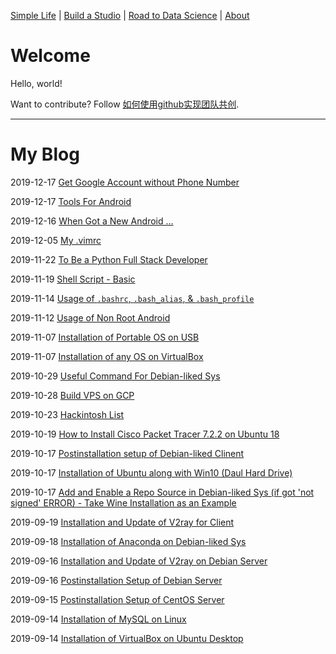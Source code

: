 
[Simple Life](https://tane-rs.github.io/simple-life/) |
[Build a Studio](https://tane-rs.github.io/build-a-studio/) |
[Road to Data Science](https://tane-rs.github.io/road-to-data-science/) |
[About](about.md)

# Welcome
Hello, world!

Want to contribute? Follow [如何使用github实现团队共创](https://www.jianshu.com/p/ab7c81414277).


---

# My Blog

2019-12-17 [Get Google Account without Phone Number](_posts/2019-12-17-01.md)

2019-12-17 [Tools For Android](_posts/2019-12-17-00.md)

2019-12-16 [When Got a New Android ...](_posts/2019-12-16-00.md)

2019-12-05 [My .vimrc](_posts/2019-12-05-00.md)

2019-11-22 [To Be a Python Full Stack Developer](_posts/2019-11-22-00.md)

2019-11-19 [Shell Script - Basic](_posts/2019-11-19-01.md)

2019-11-14 [Usage of `.bashrc`, `.bash_alias`, & `.bash_profile`](_posts/2019-11-14-00.md)

2019-11-12 [Usage of Non Root Android](_posts/2019-11-12-01.md)

2019-11-07 [Installation of Portable OS on USB](_posts/2019-11-07-01.md)

2019-11-07 [Installation of any OS on VirtualBox](_posts/2019-11-07-00.md)

2019-10-29 [Useful Command For Debian-liked Sys](_posts/2019-10-29-00.md)

2019-10-28 [Build VPS on GCP](_posts/2019-10-28-01.md)

2019-10-23 [Hackintosh List](_posts/2019-10-23-00.md)

2019-10-19 [How to Install Cisco Packet Tracer 7.2.2 on Ubuntu 18](_posts/2019-10-19-00.md)

2019-10-17 [Postinstallation setup of Debian-liked Clinent](_posts/2019-10-17-02.md)

2019-10-17 [Installation of Ubuntu along with Win10 (Daul Hard Drive)](_posts/2019-10-17-01.md)

2019-10-17 [Add and Enable a Repo Source in Debian-liked Sys (if got 'not signed' ERROR) - Take Wine Installation as an Example](_posts/2019-10-17-00.md)

2019-09-19 [Installation and Update of V2ray for Client](_posts/2019-09-19-00.md)

2019-09-18 [Installation of Anaconda on Debian-liked Sys](_posts/2019-09-18-00.md)

2019-09-16 [Installation and Update of V2ray on Debian Server](_posts/2019-09-16-01.md)

2019-09-16 [Postinstallation Setup of Debian Server](_posts/2019-09-16-00.md)

2019-09-15 [Postinstallation Setup of CentOS Server](_posts/2019-09-15-00.md)

2019-09-14 [Installation of MySQL on Linux](_posts/2019-09-14-01.md)

2019-09-14 [Installation of VirtualBox on Ubuntu Desktop](_posts/2019-09-14-00.md)
